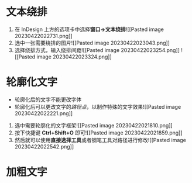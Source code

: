 # 文本绕排
1. 在 InDesign 上方的选项卡中选择**窗口->文本绕排**![[Pasted image 20230422022731.png]]
2. 选中一张需要绕排的图片![[Pasted image 20230422023043.png]]
3. 选择绕排方式，输入绕排间距![[Pasted image 20230422023254.png]] ![[Pasted image 20230422023324.png]]
# 轮廓化文字
- 轮廓化后的文字不能更改字体
- 轮廓化后可以更改文字的*路径点*，以制作特殊的文字效果![[Pasted image 20230422022221.png]]
1. 选中需要轮廓化的文字框架![[Pasted image 20230422021810.png]]
2. 按下快捷键 **Ctrl+Shift+O** 即可![[Pasted image 20230422021859.png]]
3. 然后就可以使用**直接选择工具**或者钢笔工具对路径进行修改![[Pasted image 20230422022542.png]]

# 加粗文字

